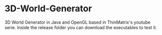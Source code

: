 # 3D-World-Generator
 3D World Generator in Java and OpenGL based in ThinMatrix's youtube serie. Inside the release folder you can download the executables to test it.
